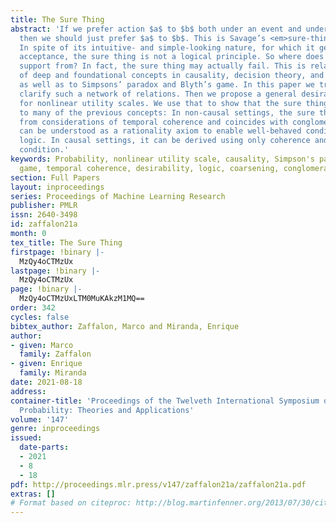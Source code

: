 ```yaml
---
title: The Sure Thing
abstract: 'If we prefer action $a$ to $b$ both under an event and under its complement,
  then we should just prefer $a$ to $b$. This is Savage’s <em>sure-thing principle</em>.
  In spite of its intuitive- and simple-looking nature, for which it gets almost immediate
  acceptance, the sure thing is not a logical principle. So where does it get its
  support from? In fact, the sure thing may actually fail. This is related to a variety
  of deep and foundational concepts in causality, decision theory, and probability,
  as well as to Simpsons’ paradox and Blyth’s game. In this paper we try to systematically
  clarify such a network of relations. Then we propose a general desirability theory
  for nonlinear utility scales. We use that to show that the sure thing is primitive
  to many of the previous concepts: In non-causal settings, the sure thing follows
  from considerations of temporal coherence and coincides with conglomerability; it
  can be understood as a rationality axiom to enable well-behaved conditioning in
  logic. In causal settings, it can be derived using only coherence and a causal independence
  condition.'
keywords: Probability, nonlinear utility scale, causality, Simpson's paradox, Blyth's
  game, temporal coherence, desirability, logic, coarsening, conglomerability
section: Full Papers
layout: inproceedings
series: Proceedings of Machine Learning Research
publisher: PMLR
issn: 2640-3498
id: zaffalon21a
month: 0
tex_title: The Sure Thing
firstpage: !binary |-
  MzQy4oCTMzUx
lastpage: !binary |-
  MzQy4oCTMzUx
page: !binary |-
  MzQy4oCTMzUxLTM0MuKAkzM1MQ==
order: 342
cycles: false
bibtex_author: Zaffalon, Marco and Miranda, Enrique
author:
- given: Marco
  family: Zaffalon
- given: Enrique
  family: Miranda
date: 2021-08-18
address:
container-title: 'Proceedings of the Twelveth International Symposium on Imprecise
  Probability: Theories and Applications'
volume: '147'
genre: inproceedings
issued:
  date-parts:
  - 2021
  - 8
  - 18
pdf: http://proceedings.mlr.press/v147/zaffalon21a/zaffalon21a.pdf
extras: []
# Format based on citeproc: http://blog.martinfenner.org/2013/07/30/citeproc-yaml-for-bibliographies/
---
```

